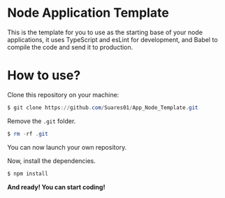 # Node Application Template

This is the template for you to use as the starting base of your node applications, it uses TypeScript and esLint for development, and Babel to compile the code and send it to production.

# How to use?

Clone this repository on your machine:

``` PowerShell
$ git clone https://github.com/Suares01/App_Node_Template.git
```

Remove the `.git` folder.

``` PowerShell
$ rm -rf .git
```

You can now launch your own repository.

Now, install the dependencies.

``` PowerShell
$ npm install
```

**And ready! You can start coding!**
